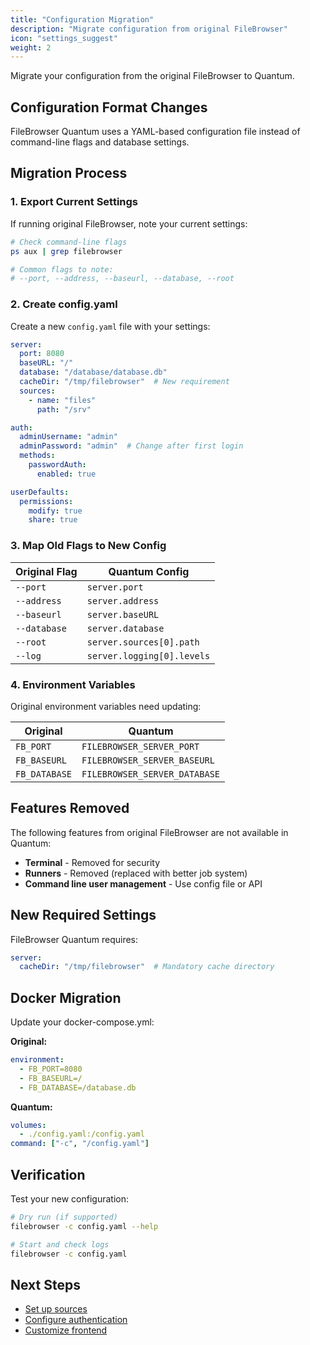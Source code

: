```yaml
---
title: "Configuration Migration"
description: "Migrate configuration from original FileBrowser"
icon: "settings_suggest"
weight: 2
---
```


Migrate your configuration from the original FileBrowser to Quantum.

## Configuration Format Changes

FileBrowser Quantum uses a YAML-based configuration file instead of command-line flags and database settings.

## Migration Process

### 1. Export Current Settings

If running original FileBrowser, note your current settings:

```bash
# Check command-line flags
ps aux | grep filebrowser

# Common flags to note:
# --port, --address, --baseurl, --database, --root
```

### 2. Create config.yaml

Create a new `config.yaml` file with your settings:

```yaml
server:
  port: 8080
  baseURL: "/"
  database: "/database/database.db"
  cacheDir: "/tmp/filebrowser"  # New requirement
  sources:
    - name: "files"
      path: "/srv"

auth:
  adminUsername: "admin"
  adminPassword: "admin"  # Change after first login
  methods:
    passwordAuth:
      enabled: true

userDefaults:
  permissions:
    modify: true
    share: true
```

### 3. Map Old Flags to New Config

| Original Flag | Quantum Config |
|--------------|----------------|
| `--port` | `server.port` |
| `--address` | `server.address` |
| `--baseurl` | `server.baseURL` |
| `--database` | `server.database` |
| `--root` | `server.sources[0].path` |
| `--log` | `server.logging[0].levels` |

### 4. Environment Variables

Original environment variables need updating:

| Original | Quantum |
|----------|---------|
| `FB_PORT` | `FILEBROWSER_SERVER_PORT` |
| `FB_BASEURL` | `FILEBROWSER_SERVER_BASEURL` |
| `FB_DATABASE` | `FILEBROWSER_SERVER_DATABASE` |

## Features Removed

The following features from original FileBrowser are not available in Quantum:

- **Terminal** - Removed for security
- **Runners** - Removed (replaced with better job system)
- **Command line user management** - Use config file or API

## New Required Settings

FileBrowser Quantum requires:

```yaml
server:
  cacheDir: "/tmp/filebrowser"  # Mandatory cache directory
```

## Docker Migration

Update your docker-compose.yml:

**Original:**
```yaml
environment:
  - FB_PORT=8080
  - FB_BASEURL=/
  - FB_DATABASE=/database.db
```

**Quantum:**
```yaml
volumes:
  - ./config.yaml:/config.yaml
command: ["-c", "/config.yaml"]
```

## Verification

Test your new configuration:

```bash
# Dry run (if supported)
filebrowser -c config.yaml --help

# Start and check logs
filebrowser -c config.yaml
```

## Next Steps

- [Set up sources](/docs/configuration/sources/)
- [Configure authentication](/docs/configuration/authentication/)
- [Customize frontend](/docs/configuration/frontend/)

